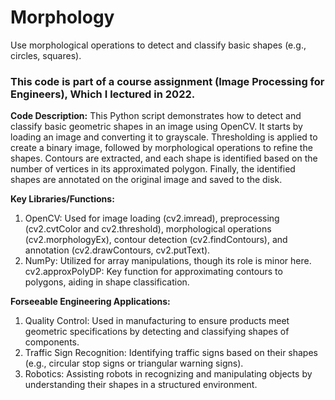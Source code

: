 # Morphology
Use morphological operations to detect and classify basic shapes (e.g., circles, squares).

### This code is part of a course assignment (Image Processing for Engineers), Which I lectured in 2022. ###

**Code Description:**
This Python script demonstrates how to detect and classify basic geometric shapes in an image using OpenCV. It starts by loading an image and converting it to grayscale. Thresholding is applied to create a binary image, followed by morphological operations to refine the shapes. Contours are extracted, and each shape is identified based on the number of vertices in its approximated polygon. Finally, the identified shapes are annotated on the original image and saved to the disk.

**Key Libraries/Functions:**
1. OpenCV: Used for image loading (cv2.imread), preprocessing (cv2.cvtColor and cv2.threshold), morphological operations (cv2.morphologyEx), contour detection (cv2.findContours), and annotation (cv2.drawContours, cv2.putText).
2. NumPy: Utilized for array manipulations, though its role is minor here.
cv2.approxPolyDP: Key function for approximating contours to polygons, aiding in shape classification.

**Forseeable Engineering Applications:**
1. Quality Control: Used in manufacturing to ensure products meet geometric specifications by detecting and classifying shapes of components.
2. Traffic Sign Recognition: Identifying traffic signs based on their shapes (e.g., circular stop signs or triangular warning signs).
3. Robotics: Assisting robots in recognizing and manipulating objects by understanding their shapes in a structured environment.
